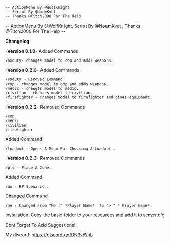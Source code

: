 

	-- ActionMenu By @WolfKnight 
	-- Script By @NoamKvet 
	-- Thanks @Titch2000 For The Help


-- ActionMenu By @WolfKnight, 
Script By @NoamKvet ,
 Thanks @Titch2000 For The Help --

 **Changelog**

**-Version 0.1.0-**
Added Commands

    /onduty- changes model to cop and adds weapons.

**-Version 0.2.0-**
Added Commands

    /onduty - Removed Command
    /cop - changes model to cop and adds weapons.
    /medic - changes model to medic.
    /civilian - changes model to civilian.
    /firefighter - changes model to firefighter and gives equipment.

**-Version 0.2.2-**
Removed Commands

    /cop
    /medic
    /civilian
    /firefighter

Added Command

    /loadout - Opens A Menu For Choosing A Loadout .
    
    
**-Version 0.2.3-**
Removed Commands

    /pts - Place A Cone.


Added Command

    /do - RP Scenario .


Changed Command

    /me - Changed From "Me |" *Player Name*  To "> " * Player Name*.


Installation:
Copy the basic folder to your resources and add it to server.cfg

Dont Forget To Add Suggestions!!

My discord: https://discord.gg/DN3vWhb

